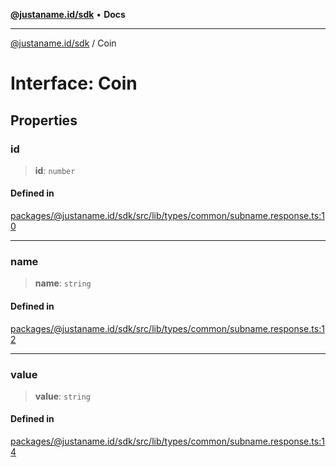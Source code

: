 [**@justaname.id/sdk**](../README.md) • **Docs**

***

[@justaname.id/sdk](../globals.md) / Coin

# Interface: Coin

## Properties

### id

> **id**: `number`

#### Defined in

[packages/@justaname.id/sdk/src/lib/types/common/subname.response.ts:10](https://github.com/JustaName-id/JustaName-sdk/blob/626b4b68604f3125538c424811e641247a5bd58d/packages/@justaname.id/sdk/src/lib/types/common/subname.response.ts#L10)

***

### name

> **name**: `string`

#### Defined in

[packages/@justaname.id/sdk/src/lib/types/common/subname.response.ts:12](https://github.com/JustaName-id/JustaName-sdk/blob/626b4b68604f3125538c424811e641247a5bd58d/packages/@justaname.id/sdk/src/lib/types/common/subname.response.ts#L12)

***

### value

> **value**: `string`

#### Defined in

[packages/@justaname.id/sdk/src/lib/types/common/subname.response.ts:14](https://github.com/JustaName-id/JustaName-sdk/blob/626b4b68604f3125538c424811e641247a5bd58d/packages/@justaname.id/sdk/src/lib/types/common/subname.response.ts#L14)
